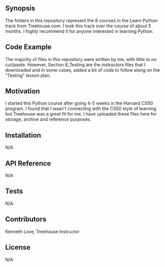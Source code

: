 ## Synopsis

The folders in this repository represent the 8 courses in the Learn Python track from Treehouse.com. I took this track over the course of about 5 months. I highly recommend it for anyone interested in learning Python.

## Code Example

The majority of files in this repository were written by me, with little to no cut/paste. However, Section 8_Testing are the instructors files that I downloaded and in some cases, added a bit of code to follow along on the "Testing" lesson plan. 

## Motivation

I started this Python course after going 4-5 weeks in the Harvard CS50 program. I found that I wasn't connecting with the CS50 style of learning but Treehouse was a great fit for me. I have uploaded these files here for storage, archive and reference purposes.

## Installation

N/A

## API Reference

N/A

## Tests

N/A

## Contributors

Kenneth Love, Treehouse Instructor

## License

N/A
